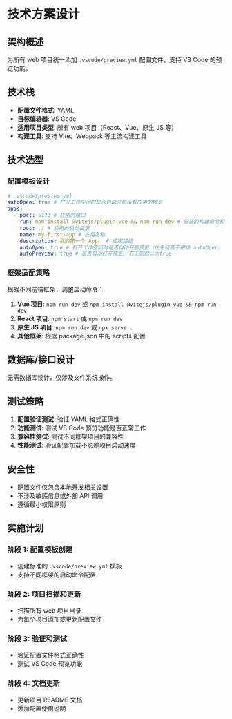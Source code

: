 # 技术方案设计

## 架构概述

为所有 web 项目统一添加 `.vscode/preview.yml` 配置文件，支持 VS Code 的预览功能。

## 技术栈

- **配置文件格式**: YAML
- **目标编辑器**: VS Code
- **适用项目类型**: 所有 web 项目（React、Vue、原生 JS 等）
- **构建工具**: 支持 Vite、Webpack 等主流构建工具

## 技术选型

### 配置模板设计

```yaml
# .vscode/preview.yml
autoOpen: true # 打开工作空间时是否自动开启所有应用的预览
apps:
  - port: 5173 # 应用的端口
    run: npm install @vitejs/plugin-vue && npm run dev # 安装的构建命令和应用的启动命令
    root: ./ # 应用的启动目录
    name: my-first-app # 应用名称
    description: 我的第一个 App。 # 应用描述
    autoOpen: true # 打开工作空间时是否自动开启预览（优先级高于根级 autoOpen）
    autoPreview: true # 是否自动打开预览, 若无则默认为true
```

### 框架适配策略

根据不同前端框架，调整启动命令：

1. **Vue 项目**: `npm run dev` 或 `npm install @vitejs/plugin-vue && npm run dev`
2. **React 项目**: `npm start` 或 `npm run dev`
3. **原生 JS 项目**: `npm run dev` 或 `npx serve .`
4. **其他框架**: 根据 package.json 中的 scripts 配置

## 数据库/接口设计

无需数据库设计，仅涉及文件系统操作。

## 测试策略

1. **配置验证测试**: 验证 YAML 格式正确性
2. **功能测试**: 测试 VS Code 预览功能是否正常工作
3. **兼容性测试**: 测试不同框架项目的兼容性
4. **性能测试**: 验证配置加载不影响项目启动速度

## 安全性

- 配置文件仅包含本地开发相关设置
- 不涉及敏感信息或外部 API 调用
- 遵循最小权限原则

## 实施计划

### 阶段 1: 配置模板创建
- 创建标准的 `.vscode/preview.yml` 模板
- 支持不同框架的启动命令配置

### 阶段 2: 项目扫描和更新
- 扫描所有 web 项目目录
- 为每个项目添加或更新配置文件

### 阶段 3: 验证和测试
- 验证配置文件格式正确性
- 测试 VS Code 预览功能

### 阶段 4: 文档更新
- 更新项目 README 文档
- 添加配置使用说明


